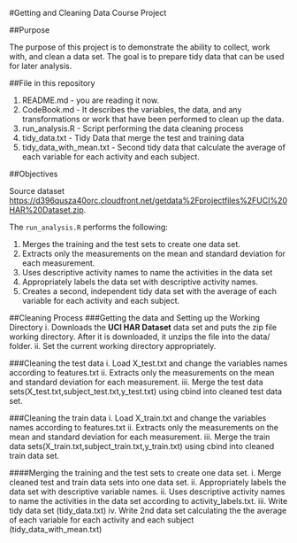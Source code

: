 #Getting and Cleaning Data Course Project

##Purpose 


The purpose of this project is to demonstrate the ability to collect, work with, and clean a data set. The goal is to prepare tidy data that can be used for later analysis.

##File in this repository

1. README.md - you are reading it now. 
2. CodeBook.md - It describes the variables, the data, and any transformations or work that have been performed to clean up the data.
3. run_analysis.R - Script performing the data cleaning process
4. tidy_data.txt - Tidy Data that merge the test and training data
5. tidy_data_with_mean.txt - Second tidy data that calculate the average of each variable for each activity and each subject. 

##Objectives

Source dataset https://d396qusza40orc.cloudfront.net/getdata%2Fprojectfiles%2FUCI%20HAR%20Dataset.zip.


The `run_analysis.R` performs the following:

1.  Merges the training and the test sets to create one data set.
2.  Extracts only the measurements on the mean and standard deviation for each measurement.
3.  Uses descriptive activity names to name the activities in the data set
4.  Appropriately labels the data set with descriptive activity names.
5.  Creates a second, independent tidy data set with the average of each variable for each activity and each subject.


##Cleaning Process
###Getting the data and Setting up the Working Directory
i. Downloads the **UCI HAR Dataset** data set and puts the zip file working directory. After it is downloaded, it unzips the file into the data/ folder. 
ii. Set the current working directory appropriately.

###Cleaning the test data
i. Load X_test.txt and change the variables names according to features.txt
ii. Extracts only the measurements on the mean and standard deviation for each measurement.
iii. Merge the test data sets(X_test.txt,subject_test.txt,y_test.txt) using cbind into cleaned test data set.

###Cleaning the train data
i. Load X_train.txt and change the variables names according to features.txt
ii. Extracts only the measurements on the mean and standard deviation for each measurement.
iii. Merge the train data sets(X_train.txt,subject_train.txt,y_train.txt) using cbind into cleaned train data set.

####Merging the training and the test sets to create one data set.
i. Merge cleaned test and train data sets into one data set.
ii. Appropriately labels the data set with descriptive variable names.
ii. Uses descriptive activity names to name the activities in the data set according to activity_labels.txt.
iii. Write tidy data set (tidy_data.txt)
iv. Write 2nd data set calculating the  the average of each variable for each activity and each subject (tidy_data_with_mean.txt)

